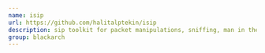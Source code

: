 ```yaml
---
name: isip
url: https://github.com/halitalptekin/isip
description: sip toolkit for packet manipulations, sniffing, man in the middle attacks, fuzzing, simulating of dos attacks. URL : https://github.com/halitalptekin/isip Groups : blackarch blackarch-voip blackarch-networking blackarch-fuzzer blackarch-dos
group: blackarch
---
```

